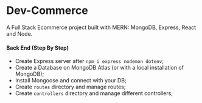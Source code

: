# Dev-Commerce

A Full Stack Ecommerce project built with MERN: MongoDB, Express, React and Node.

#### Back End (Step By Step)

* Create Express server after `npm i express nodemon dotenv`;
* Create a Database on MongoDB Atlas (or with a local installation of MongoDB);
* Install Mongoose and connect with your DB;
* Create `routes` directory and manage routes;
* Create `controllers` directory and manage different controllers;